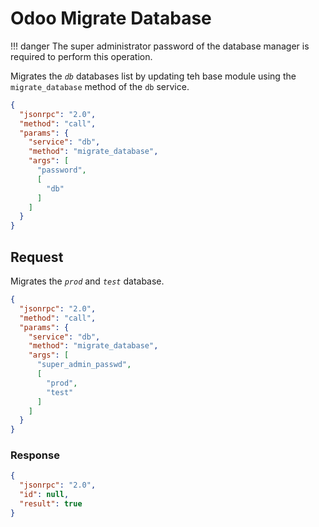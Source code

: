 # Odoo Migrate Database

!!! danger
    The super administrator password of the database manager is required to perform this operation.

Migrates the *`db`* databases list by updating teh base module using the `migrate_database` method of the `db` service.

``` json title="Method"
{
  "jsonrpc": "2.0",
  "method": "call",
  "params": {
    "service": "db",
    "method": "migrate_database",
    "args": [
      "password",
      [
        "db"
      ]
    ]
  }
}
```

## Request

Migrates the *`prod`* and *`test`* database.

``` json title="Request body"
{
  "jsonrpc": "2.0",
  "method": "call",
  "params": {
    "service": "db",
    "method": "migrate_database",
    "args": [
      "super_admin_passwd",
      [
        "prod",
        "test"
      ]
    ]
  }
}
```

### Response

``` json title="Response body"
{
  "jsonrpc": "2.0",
  "id": null,
  "result": true
}
```

